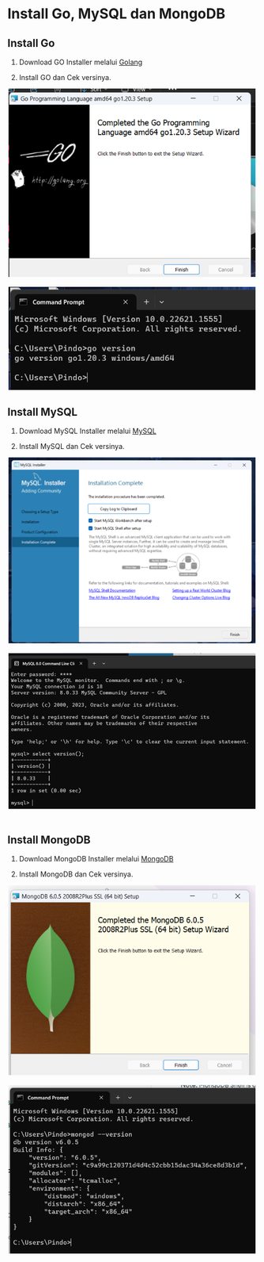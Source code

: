 # Install Go, MySQL dan MongoDB

## Install Go

1. Download GO Installer melalui [Golang](https://golang.org/doc/install)

2. Install GO dan Cek versinya.

<div align="center"><img src="gambar/installasi/install-golang.png" width="500px"></div><br>
<div align="center"><img src="gambar/installasi/cekversion-golang.png" width="500px"></div>

## Install MySQL

1. Download MySQL Installer melalui [MySQL](https://dev.mysql.com/downloads/installer/)

2. Install MySQL dan Cek versinya.

<div align="center"><img src="gambar/installasi/install-mysql.png" width="500px"></div><br>
<div align="center"><img src="gambar/installasi/cekversion-mysql.png" width="500px"></div><br>

## Install MongoDB

1. Download MongoDB Installer melalui [MongoDB](https://www.mongodb.com/try/download/community?tck=docs_server)

2. Install MongoDB dan Cek versinya.

<div align="center"><img src="gambar/installasi/install-mongodb.png" width="500px"></div><br>
<div align="center"><img src="gambar/installasi/cekversion-mongodb.png" width="500px"></div>
